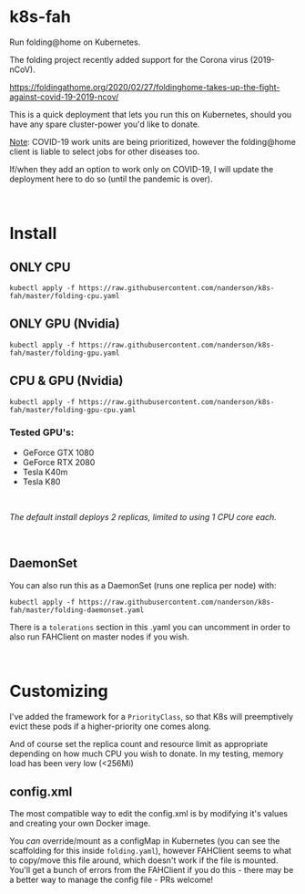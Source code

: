 # k8s-fah
Run folding@home on Kubernetes.

The folding project recently added support for the Corona virus (2019-nCoV). 

https://foldingathome.org/2020/02/27/foldinghome-takes-up-the-fight-against-covid-19-2019-ncov/


This is a quick deployment that lets you run this on Kubernetes, should you have any spare cluster-power you'd like to donate. 

<u>Note</u>: COVID-19 work units are being prioritized, however the folding@home client is liable to select jobs for other diseases too.  

If/when they add an option to work only on COVID-19, I will update the deployment here to do so (until the pandemic is over).

&nbsp;

# Install
## ONLY CPU 
```kubectl apply -f https://raw.githubusercontent.com/nanderson/k8s-fah/master/folding-cpu.yaml```  

## ONLY GPU (Nvidia)
```kubectl apply -f https://raw.githubusercontent.com/nanderson/k8s-fah/master/folding-gpu.yaml```

## CPU & GPU (Nvidia)
```kubectl apply -f https://raw.githubusercontent.com/nanderson/k8s-fah/master/folding-gpu-cpu.yaml```  



### Tested GPU's:
* GeForce GTX 1080
* GeForce RTX 2080
* Tesla K40m
* Tesla K80

&nbsp;

*The default install deploys 2 replicas, limited to using 1 CPU core each.*

&nbsp;

## DaemonSet

You can also run this as a DaemonSet (runs one replica per node) with:  

```kubectl apply -f https://raw.githubusercontent.com/nanderson/k8s-fah/master/folding-daemonset.yaml```    

There is a `tolerations` section in this .yaml you can uncomment in order to also run FAHClient on master nodes if you wish.  

&nbsp;


# Customizing

I've added the framework for a `PriorityClass`, so that K8s will preemptively evict these pods if a higher-priority one comes along.

And of course set the replica count and resource limit as appropriate depending on how much CPU you wish to donate. In my testing, memory load has been very low (<256Mi)




## config.xml

The most compatible way to edit the config.xml is by modifying it's values and creating your own Docker image.  

You *can* override/mount as a configMap in Kubernetes (you can see the scaffolding for this inside `folding.yaml`), however FAHClient seems to what to copy/move this file around, which doesn't work if the file is mounted. You'll get a bunch of errors from the FAHClient if you do this - there may be a better way to manage the config file - PRs welcome!
